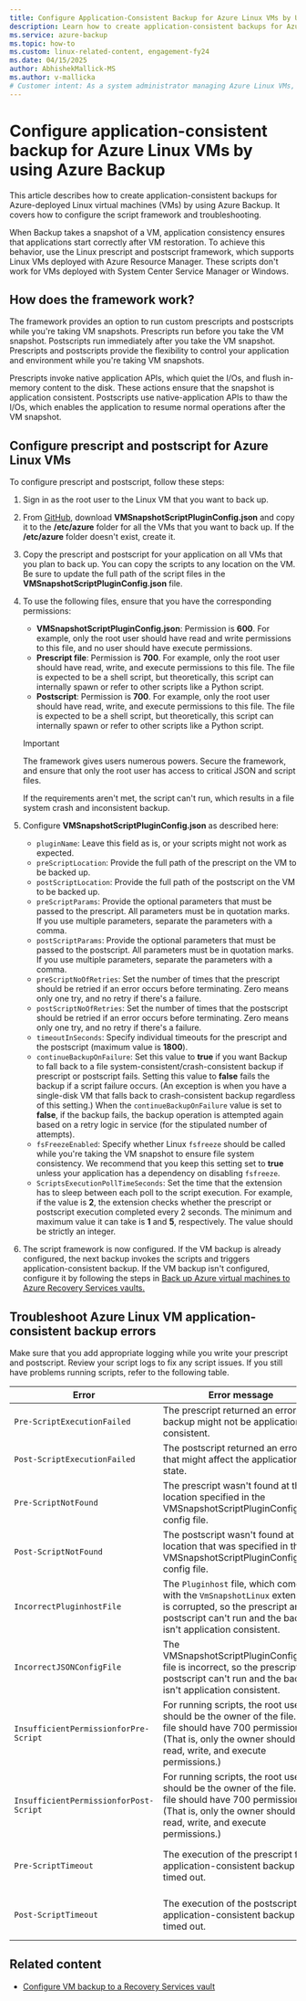 ```yaml
---
title: Configure Application-Consistent Backup for Azure Linux VMs by Using Azure Backup
description: Learn how to create application-consistent backups for Azure-deployed Linux VMs by using Azure Backup.
ms.service: azure-backup
ms.topic: how-to
ms.custom: linux-related-content, engagement-fy24
ms.date: 04/15/2025
author: AbhishekMallick-MS
ms.author: v-mallicka
# Customer intent: As a system administrator managing Azure Linux VMs, I want to configure application-consistent backups for Azure VMs with Linux by using custom scripts so that I can ensure that my applications remain functional and data integrity is maintained after restoration.
---
```


# Configure application-consistent backup for Azure Linux VMs by using Azure Backup

This article describes how to create application-consistent backups for Azure-deployed Linux virtual machines (VMs) by using Azure Backup. It covers how to configure the script framework and troubleshooting.

When Backup takes a snapshot of a VM, application consistency ensures that applications start correctly after VM restoration. To achieve this behavior, use the Linux prescript and postscript framework, which supports Linux VMs deployed with Azure Resource Manager. These scripts don't work for VMs deployed with System Center Service Manager or Windows.

## How does the framework work?

The framework provides an option to run custom prescripts and postscripts while you're taking VM snapshots. Prescripts run before you take the VM snapshot. Postscripts run immediately after you take the VM snapshot. Prescripts and postscripts provide the flexibility to control your application and environment while you're taking VM snapshots.

Prescripts invoke native application APIs, which quiet the I/Os, and flush in-memory content to the disk. These actions ensure that the snapshot is application consistent. Postscripts use native-application APIs to thaw the I/Os, which enables the application to resume normal operations after the VM snapshot.

## Configure prescript and postscript for Azure Linux VMs

To configure prescript and postscript, follow these steps:

1. Sign in as the root user to the Linux VM that you want to back up.

1. From [GitHub](https://github.com/MicrosoftAzureBackup/VMSnapshotPluginConfig), download **VMSnapshotScriptPluginConfig.json** and copy it to the **/etc/azure** folder for all the VMs that you want to back up. If the **/etc/azure** folder doesn't exist, create it.

1. Copy the prescript and postscript for your application on all VMs that you plan to back up. You can copy the scripts to any location on the VM. Be sure to update the full path of the script files in the **VMSnapshotScriptPluginConfig.json** file.

1. To use the following files, ensure that you have the corresponding permissions:

   - **VMSnapshotScriptPluginConfig.json**: Permission is **600**. For example, only the root user should have read and write permissions to this file, and no user should have execute permissions.
   - **Prescript file**: Permission is **700**. For example, only the root user should have read, write, and execute permissions to this file. The file is expected to be a shell script, but theoretically, this script can internally spawn or refer to other scripts like a Python script.
   - **Postscript**: Permission is **700**. For example, only the root user should have read, write, and execute permissions to this file. The file is expected to be a shell script, but theoretically, this script can internally spawn or refer to other scripts like a Python script.

   > [!IMPORTANT]
   > The framework gives users numerous powers. Secure the framework, and ensure that only the root user has access to critical JSON and script files.
   >
   > If the requirements aren't met, the script can't run, which results in a file system crash and inconsistent backup.

1. Configure **VMSnapshotScriptPluginConfig.json** as described here:

    - `pluginName`: Leave this field as is, or your scripts might not work as expected.
    - `preScriptLocation`: Provide the full path of the prescript on the VM to be backed up.
    - `postScriptLocation`: Provide the full path of the postscript on the VM to be backed up.
    - `preScriptParams`: Provide the optional parameters that must be passed to the prescript. All parameters must be in quotation marks. If you use multiple parameters, separate the parameters with a comma.
    - `postScriptParams`: Provide the optional parameters that must be passed to the postscript. All parameters must be in quotation marks. If you use multiple parameters, separate the parameters with a comma.
    - `preScriptNoOfRetries`: Set the number of times that the prescript should be retried if an error occurs before terminating. Zero means only one try, and no retry if there's a failure.
    - `postScriptNoOfRetries`: Set the number of times that the postscript should be retried if an error occurs before terminating. Zero means only one try, and no retry if there's a failure.
    - `timeoutInSeconds`: Specify individual timeouts for the prescript and the postscript (maximum value is **1800**).
    - `continueBackupOnFailure`: Set this value to **true** if you want Backup to fall back to a file system-consistent/crash-consistent backup if prescript or postscript fails. Setting this value to **false** fails the backup if a script failure occurs. (An exception is when you have a single-disk VM that falls back to crash-consistent backup regardless of this setting.) When the `continueBackupOnFailure` value is set to **false**, if the backup fails, the backup operation is attempted again based on a retry logic in service (for the stipulated number of attempts).
    - `fsFreezeEnabled`: Specify whether Linux `fsfreeze` should be called while you're taking the VM snapshot to ensure file system consistency. We recommend that you keep this setting set to **true** unless your application has a dependency on disabling `fsfreeze`.
    - `ScriptsExecutionPollTimeSeconds`: Set the time that the extension has to sleep between each poll to the script execution. For example, if the value is **2**, the extension checks whether the prescript or postscript execution completed every 2 seconds. The minimum and maximum value it can take is **1** and **5**, respectively. The value should be strictly an integer.

1. The script framework is now configured. If the VM backup is already configured, the next backup invokes the scripts and triggers application-consistent backup. If the VM backup isn't configured, configure it by following the steps in [Back up Azure virtual machines to Azure Recovery Services vaults.](./backup-azure-vms-first-look-arm.md)

## Troubleshoot Azure Linux VM application-consistent backup errors

Make sure that you add appropriate logging while you write your prescript and postscript. Review your script logs to fix any script issues. If you still have problems running scripts, refer to the following table.

| Error | Error message | Recommended action |
| ------------------------ | -------------- | ------------------ |
| `Pre-ScriptExecutionFailed` |The prescript returned an error, so backup might not be application consistent.| Look at the failure logs for your script to fix the issue.|
| `Post-ScriptExecutionFailed` |The postscript returned an error that might affect the application state. |Look at the failure logs for your script to fix the issue, and check the application state. |
| `Pre-ScriptNotFound` |The prescript wasn't found at the location specified in the VMSnapshotScriptPluginConfig.json config file. |Make sure that the prescript is present at the path that was specified in the config file to ensure application-consistent backup.|
| `Post-ScriptNotFound` |The postscript wasn't found at the location that was specified in the VMSnapshotScriptPluginConfig.json config file. |Make sure that the postscript is present at the path that was specified in the config file to ensure application-consistent backup.|
| `IncorrectPluginhostFile` |The `Pluginhost` file, which comes with the `VmSnapshotLinux` extension, is corrupted, so the prescript and postscript can't run and the backup isn't application consistent.| Uninstall the `VmSnapshotLinux` extension. It automatically reinstalls with the next backup to fix the problem. |
| `IncorrectJSONConfigFile` | The VMSnapshotScriptPluginConfig.json file is incorrect, so the prescript and postscript can't run and the backup isn't application consistent. | Download the copy from [GitHub](https://github.com/MicrosoftAzureBackup/VMSnapshotPluginConfig) and configure it again. |
| `InsufficientPermissionforPre-Script` | For running scripts, the root user should be the owner of the file. The file should have 700 permissions. (That is, only the owner should have read, write, and execute permissions.) | Make sure that the root user is the owner of the script file and that only the owner has read, write, and execute permissions. |
| `InsufficientPermissionforPost-Script` | For running scripts, the root user should be the owner of the file. The file should have 700 permissions. (That is, only the owner should have read, write, and execute permissions.) | Make sure that the root user is the owner of the script file and that only the owner has read, write, and execute permissions. |
| `Pre-ScriptTimeout` | The execution of the prescript for application-consistent backup timed out. | Check the script and increase the timeout in the VMSnapshotScriptPluginConfig.json file located at /etc/azure. |
| `Post-ScriptTimeout` | The execution of the postscript for application-consistent backup timed out. | Check the script and increase the timeout in the VMSnapshotScriptPluginConfig.json file located at /etc/azure. |

## Related content

- [Configure VM backup to a Recovery Services vault](./backup-azure-vms-first-look-arm.md)
